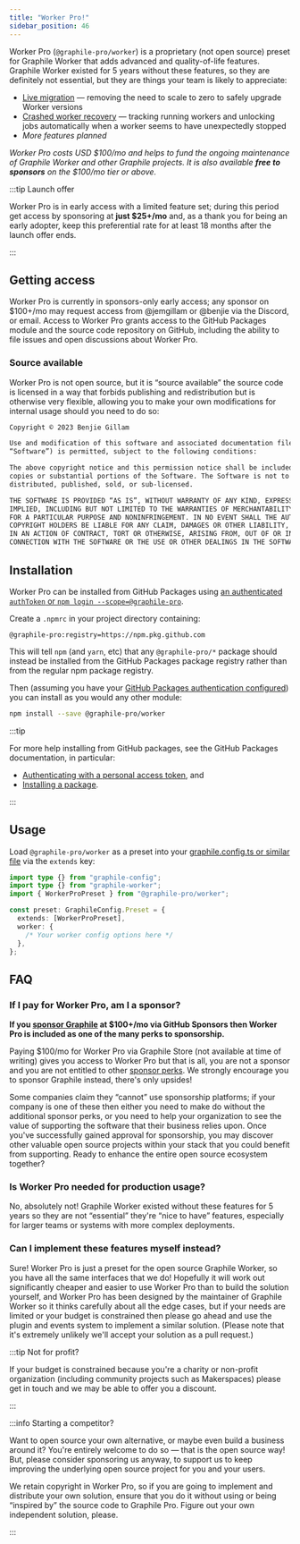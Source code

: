 ```yaml
---
title: "Worker Pro!"
sidebar_position: 46
---
```


Worker Pro (`@graphile-pro/worker`) is a proprietary (not open source) preset
for Graphile Worker that adds advanced and quality-of-life features. Graphile
Worker existed for 5 years without these features, so they are definitely not
essential, but they are things your team is likely to appreciate:

- [Live migration](./migration.md) &mdash; removing the need to scale to zero to
  safely upgrade Worker versions
- [Crashed worker recovery](./recovery.md) &mdash; tracking running workers and
  unlocking jobs automatically when a worker seems to have unexpectedly stopped
- _More features planned_

_Worker Pro costs USD $100/mo and helps to fund the ongoing maintenance of
Graphile Worker and other Graphile projects. It is also available **free to
sponsors** on the $100/mo tier or above._

:::tip Launch offer

Worker Pro is in early access with a limited feature set; during this period get
access by sponsoring at **just $25+/mo** and, as a thank you for being an early
adopter, keep this preferential rate for at least 18 months after the launch
offer ends.

:::

## Getting access

Worker Pro is currently in sponsors-only early access; any sponsor on $100+/mo
may request access from @jemgillam or @benjie via the Discord, or email. Access
to Worker Pro grants access to the GitHub Packages module and the source code
repository on GitHub, including the ability to file issues and open discussions
about Worker Pro.

### Source available

Worker Pro is not open source, but it is &ldquo;source available&rdquo; the
source code is licensed in a way that forbids publishing and redistribution but
is otherwise very flexible, allowing you to make your own modifications for
internal usage should you need to do so:

```md
Copyright © 2023 Benjie Gillam

Use and modification of this software and associated documentation files (the
“Software”) is permitted, subject to the following conditions:

The above copyright notice and this permission notice shall be included in all
copies or substantial portions of the Software. The Software is not to be
distributed, published, sold, or sub-licensed.

THE SOFTWARE IS PROVIDED “AS IS”, WITHOUT WARRANTY OF ANY KIND, EXPRESS OR
IMPLIED, INCLUDING BUT NOT LIMITED TO THE WARRANTIES OF MERCHANTABILITY, FITNESS
FOR A PARTICULAR PURPOSE AND NONINFRINGEMENT. IN NO EVENT SHALL THE AUTHORS OR
COPYRIGHT HOLDERS BE LIABLE FOR ANY CLAIM, DAMAGES OR OTHER LIABILITY, WHETHER
IN AN ACTION OF CONTRACT, TORT OR OTHERWISE, ARISING FROM, OUT OF OR IN
CONNECTION WITH THE SOFTWARE OR THE USE OR OTHER DEALINGS IN THE SOFTWARE.
```

<!--

Log in to https://store.graphile.com using the account that you sponsor us
through, if you're a sponsor, or whichever method you prefer otherwise.

-->

## Installation

Worker Pro can be installed from GitHub Packages using
[an authenticated `authToken` or `npm login --scope=@graphile-pro`](https://docs.github.com/en/packages/working-with-a-github-packages-registry/working-with-the-npm-registry#authenticating-with-a-personal-access-token).

Create a `.npmrc` in your project directory containing:

```text title=".npmrc"
@graphile-pro:registry=https://npm.pkg.github.com
```

This will tell `npm` (and `yarn`, etc) that any `@graphile-pro/*` package should
instead be installed from the GitHub Packages package registry rather than from
the regular npm package registry.

Then (assuming you have your
[GitHub Packages authentication configured](https://docs.github.com/en/packages/working-with-a-github-packages-registry/working-with-the-npm-registry#authenticating-with-a-personal-access-token))
you can install as you would any other module:

```bash npm2yarn
npm install --save @graphile-pro/worker
```

:::tip

For more help installing from GitHub packages, see the GitHub Packages
documentation, in particular:

- [Authenticating with a personal access token](https://docs.github.com/en/packages/working-with-a-github-packages-registry/working-with-the-npm-registry#authenticating-with-a-personal-access-token),
  and
- [Installing a package](https://docs.github.com/en/packages/working-with-a-github-packages-registry/working-with-the-npm-registry#installing-a-package).

:::

## Usage

Load `@graphile-pro/worker` as a preset into your
[graphile.config.ts or similar file](../config.md) via the `extends` key:

```ts title="graphile.config.ts"
import type {} from "graphile-config";
import type {} from "graphile-worker";
import { WorkerProPreset } from "@graphile-pro/worker";

const preset: GraphileConfig.Preset = {
  extends: [WorkerProPreset],
  worker: {
    /* Your worker config options here */
  },
};
```

## FAQ

### If I pay for Worker Pro, am I a sponsor?

**If you [sponsor Graphile](https://github.com/sponsors/benjie/) at $100+/mo via
GitHub Sponsors then Worker Pro is included as one of the many perks to
sponsorship.**

Paying $100/mo for Worker Pro via Graphile Store (not available at time of
writing) gives you access to Worker Pro but that is all, you are not a sponsor
and you are not entitled to other
[sponsor perks](https://github.com/sponsors/benjie/). We strongly encourage you
to sponsor Graphile instead, there&apos;s only upsides!

Some companies claim they &ldquo;cannot&rdquo; use sponsorship platforms; if
your company is one of these then either you need to make do without the
additional sponsor perks, or you need to help your organization to see the value
of supporting the software that their business relies upon. Once you&apos;ve
successfully gained approval for sponsorship, you may discover other valuable
open source projects within your stack that you could benefit from supporting.
Ready to enhance the entire open source ecosystem together?

### Is Worker Pro needed for production usage?

No, absolutely not! Graphile Worker existed without these features for 5 years
so they are not &ldquo;essential&rdquo; they're &ldquo;nice to have&rdquo;
features, especially for larger teams or systems with more complex deployments.

### Can I implement these features myself instead?

Sure! Worker Pro is just a preset for the open source Graphile Worker, so you
have all the same interfaces that we do! Hopefully it will work out
significantly cheaper and easier to use Worker Pro than to build the solution
yourself, and Worker Pro has been designed by the maintainer of Graphile Worker
so it thinks carefully about all the edge cases, but if your needs are limited
or your budget is constrained then please go ahead and use the plugin and events
system to implement a similar solution. (Please note that it&apos;s extremely
unlikely we&apos;ll accept your solution as a pull request.)

:::tip Not for profit?

If your budget is constrained because you&apos;re a charity or non-profit
organization (including community projects such as Makerspaces) please get in
touch and we may be able to offer you a discount.

:::

:::info Starting a competitor?

Want to open source your own alternative, or maybe even build a business around
it? You're entirely welcome to do so &mdash; that is the open source way! But,
please consider sponsoring us anyway, to support us to keep improving the
underlying open source project for you and your users.

We retain copyright in Worker Pro, so if you are going to implement and
distribute your own solution, ensure that you do it without using or being
&ldquo;inspired by&rdquo; the source code to Graphile Pro. Figure out your own
independent solution, please.

:::
